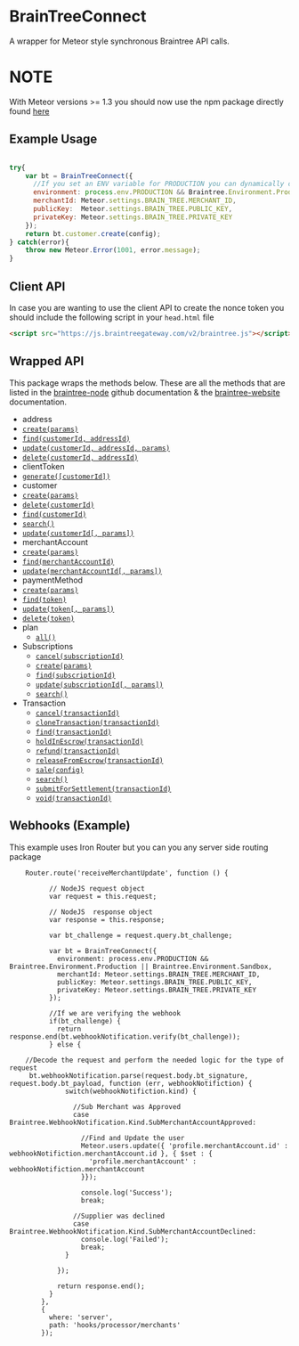 # BrainTreeConnect #

A wrapper for Meteor style synchronous Braintree API calls.

# NOTE #
With Meteor versions >= 1.3 you should now use the npm package directly found [here](https://www.npmjs.com/package/braintree)

## Example Usage ##

```javascript

try{
    var bt = BrainTreeConnect({
      //If you set an ENV variable for PRODUCTION you can dynamically change out sandbox and production
      environment: process.env.PRODUCTION && Braintree.Environment.Production || Braintree.Environment.Sandbox,
      merchantId: Meteor.settings.BRAIN_TREE.MERCHANT_ID,
      publicKey:  Meteor.settings.BRAIN_TREE.PUBLIC_KEY,
      privateKey: Meteor.settings.BRAIN_TREE.PRIVATE_KEY
    });
    return bt.customer.create(config);
} catch(error){
    throw new Meteor.Error(1001, error.message);
}
```

## Client API ##
In case you are wanting to use the client API to create the nonce token you should include the following script in your `head.html` file 
```html
<script src="https://js.braintreegateway.com/v2/braintree.js"></script>
```

## Wrapped API ##

This package wraps the methods below. These are all the methods that are listed in the [braintree-node](https://github.com/braintree/braintree_node) github documentation & the [braintree-website](https://developers.braintreepayments.com/javascript+node/start/hello-server) documentation.

 * address
  * [`create(params)`](https://developers.braintreepayments.com/javascript+node/reference/request/address/create)
  * [`find(customerId, addressId)`](https://developers.braintreepayments.com/javascript+node/reference/request/address/find)
  * [`update(customerId, addressId, params)`](https://developers.braintreepayments.com/javascript+node/reference/request/address/update)
  * [`delete(customerId, addressId)`](https://developers.braintreepayments.com/javascript+node/reference/request/address/delete)
 * clientToken
  * [`generate([customerId])`](https://developers.braintreepayments.com/javascript+node/reference/request/client-token/generate)
 * customer
  * [`create(params)`](https://developers.braintreepayments.com/javascript+node/reference/request/customer/create)
  * [`delete(customerId)`](https://developers.braintreepayments.com/javascript+node/reference/request/customer/delete)
  * [`find(customerId)`](https://developers.braintreepayments.com/javascript+node/reference/request/customer/find)
  * [`search()`](https://developers.braintreepayments.com/javascript+node/reference/request/customer/search)
  * [`update(customerId[, params])`](https://developers.braintreepayments.com/javascript+node/reference/request/customer/update)
 * merchantAccount
  * [`create(params)`](https://developers.braintreepayments.com/javascript+node/reference/request/merchant-account/create)
  * [`find(merchantAccountId)`](https://developers.braintreepayments.com/javascript+node/reference/request/merchant-account/find)
  * [`update(merchantAccountId[, params])`](https://developers.braintreepayments.com/javascript+node/reference/request/merchant-account/update)
 * paymentMethod
  * [`create(params)`](https://developers.braintreepayments.com/javascript+node/reference/request/payment-method/create)
  * [`find(token)`](https://developers.braintreepayments.com/javascript+node/reference/request/payment-method/find)
  * [`update(token[, params])`](https://developers.braintreepayments.com/javascript+node/reference/request/payment-method/update)
  * [`delete(token)`](https://developers.braintreepayments.com/javascript+node/reference/request/payment-method/delete)
 * plan
	 * [`all()`](https://developers.braintreepayments.com/javascript+node/reference/request/plan/all) 
 * Subscriptions
	 * [`cancel(subscriptionId)`](https://developers.braintreepayments.com/javascript+node/reference/request/subscription/cancel)
	 * [`create(params)`](https://developers.braintreepayments.com/javascript+node/reference/request/subscription/create)
	 * [`find(subscriptionId)`](https://developers.braintreepayments.com/javascript+node/reference/request/subscription/find)
	 * [`update(subscriptionId[, params])`](https://developers.braintreepayments.com/javascript+node/reference/request/subscription/update)
	 * [`search()`](https://developers.braintreepayments.com/javascript+node/reference/request/subscription/search)
 * Transaction
	 * [`cancel(transactionId)`](https://developers.braintreepayments.com/javascript+node/reference/request/transaction/cancel-release)
	 * [`cloneTransaction(transactionId)`](https://developers.braintreepayments.com/javascript+node/reference/request/transaction/clone-transaction)
	 * [`find(transactionId)`](https://developers.braintreepayments.com/javascript+node/reference/request/transaction/find)
	 * [`holdInEscrow(transactionId)`](https://developers.braintreepayments.com/javascript+node/reference/request/transaction/hold-in-escrow)
	 * [`refund(transactionId)`](https://developers.braintreepayments.com/javascript+node/reference/request/transaction/refund)
	 * [`releaseFromEscrow(transactionId)`](https://developers.braintreepayments.com/javascript+node/reference/request/transaction/release-from-escrow)
	 * [`sale(config)`](https://developers.braintreepayments.com/javascript+node/reference/request/transaction/sale)
	 * [`search()`](https://developers.braintreepayments.com/javascript+node/reference/request/transaction/search)
	 * [`submitForSettlement(transactionId)`](https://developers.braintreepayments.com/javascript+node/reference/request/transaction/submit-for-settlement)
	 * [`void(transactionId)`](https://developers.braintreepayments.com/javascript+node/reference/request/transaction/void)

## Webhooks (Example)

This example uses Iron Router but you can you any server side routing package
```es6
    Router.route('receiveMerchantUpdate', function () {
    
          // NodeJS request object
          var request = this.request;
    
          // NodeJS  response object
          var response = this.response;
    
          var bt_challenge = request.query.bt_challenge;
    
          var bt = BrainTreeConnect({
            environment: process.env.PRODUCTION && Braintree.Environment.Production || Braintree.Environment.Sandbox,
            merchantId: Meteor.settings.BRAIN_TREE.MERCHANT_ID,
            publicKey: Meteor.settings.BRAIN_TREE.PUBLIC_KEY,
            privateKey: Meteor.settings.BRAIN_TREE.PRIVATE_KEY
          });
  
          //If we are verifying the webhook
          if(bt_challenge) {
            return response.end(bt.webhookNotification.verify(bt_challenge));
          } else {
          
    //Decode the request and perform the needed logic for the type of request
     bt.webhookNotification.parse(request.body.bt_signature, request.body.bt_payload, function (err, webhookNotifiction) {
              switch(webhookNotifiction.kind) {
    
                //Sub Merchant was Approved
                case Braintree.WebhookNotification.Kind.SubMerchantAccountApproved:
    
                  //Find and Update the user
                  Meteor.users.update({ 'profile.merchantAccount.id' :  webhookNotifiction.merchantAccount.id }, { $set : {
                    'profile.merchantAccount' : webhookNotifiction.merchantAccount
                  }});
    
                  console.log('Success');
                  break;
    
                //Supplier was declined
                case Braintree.WebhookNotification.Kind.SubMerchantAccountDeclined:
                  console.log('Failed');
                  break;
              }
    
            });
    
            return response.end();
          }
        },
        {
          where: 'server',
          path: 'hooks/processor/merchants'
        });
```
